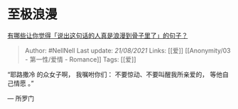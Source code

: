 # 至极浪漫
[有哪些让你觉得「说出这句话的人真是浪漫到骨子里了」的句子？](https://www.zhihu.com/question/309042261/answer/594196949)

> Author: #NellNell 
Last update: *21/08/2021* 
Links: [[爱]] [[Anonymity/03 - 第一性/爱情 - Romance]] 
Tags: [[爱]]

“耶路撒冷 的众女子啊， 我嘱咐你们： 不要惊动、不要叫醒我所亲爱的， 等他自己情愿 。”

‭‭— 所罗门